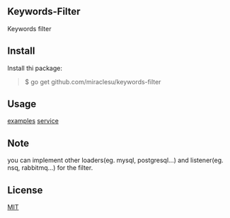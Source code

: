 ## Keywords-Filter

Keywords filter

## Install

Install thi package:

> $ go get github.com/miraclesu/keywords-filter

## Usage

[examples](examples)
[service](serve)

## Note

you can implement other loaders(eg. mysql, postgresql...) and listener(eg. nsq, rabbitmq...) for the filter.

## License

[MIT](LICENSE)
